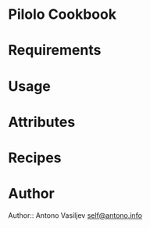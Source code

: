 # Pilolo Cookbook

# Requirements

# Usage

# Attributes

# Recipes

# Author

Author:: Antono Vasiljev <self@antono.info>
